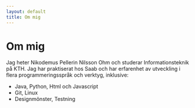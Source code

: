 ```yaml
---
layout: default
title: Om mig
---
```


# Om mig

Jag heter Nikodemus Pellerin Nilsson Ohm och studerar Informationsteknik på KTH. Jag har praktiserat hos Saab och har erfarenhet av utveckling i flera programmeringsspråk och verktyg, inklusive:

- Java, Python, Html och Javascript
- Git, Linux
- Designmönster, Testning
